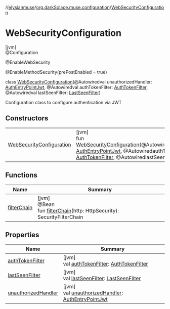 //[elysianmuse](../../../index.md)/[org.darkSolace.muse.configuration](../index.md)/[WebSecurityConfiguration](index.md)

# WebSecurityConfiguration

[jvm]\
@Configuration

@EnableWebSecurity

@EnableMethodSecurity(prePostEnabled = true)

class [WebSecurityConfiguration](index.md)(@Autowiredval unauthorizedHandler: [AuthEntryPointJwt](../../org.darkSolace.muse.security.service/-auth-entry-point-jwt/index.md), @Autowiredval authTokenFilter: [AuthTokenFilter](../../org.darkSolace.muse.security.service/-auth-token-filter/index.md), @Autowiredval lastSeenFilter: [LastSeenFilter](../../org.darkSolace.muse.lastSeen.service/-last-seen-filter/index.md))

Configuration class to configure authentication via JWT

## Constructors

| | |
|---|---|
| [WebSecurityConfiguration](-web-security-configuration.md) | [jvm]<br>fun [WebSecurityConfiguration](-web-security-configuration.md)(@AutowiredunauthorizedHandler: [AuthEntryPointJwt](../../org.darkSolace.muse.security.service/-auth-entry-point-jwt/index.md), @AutowiredauthTokenFilter: [AuthTokenFilter](../../org.darkSolace.muse.security.service/-auth-token-filter/index.md), @AutowiredlastSeenFilter: [LastSeenFilter](../../org.darkSolace.muse.lastSeen.service/-last-seen-filter/index.md)) |

## Functions

| Name | Summary |
|---|---|
| [filterChain](filter-chain.md) | [jvm]<br>@Bean<br>fun [filterChain](filter-chain.md)(http: HttpSecurity): SecurityFilterChain |

## Properties

| Name | Summary |
|---|---|
| [authTokenFilter](auth-token-filter.md) | [jvm]<br>val [authTokenFilter](auth-token-filter.md): [AuthTokenFilter](../../org.darkSolace.muse.security.service/-auth-token-filter/index.md) |
| [lastSeenFilter](last-seen-filter.md) | [jvm]<br>val [lastSeenFilter](last-seen-filter.md): [LastSeenFilter](../../org.darkSolace.muse.lastSeen.service/-last-seen-filter/index.md) |
| [unauthorizedHandler](unauthorized-handler.md) | [jvm]<br>val [unauthorizedHandler](unauthorized-handler.md): [AuthEntryPointJwt](../../org.darkSolace.muse.security.service/-auth-entry-point-jwt/index.md) |
